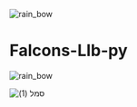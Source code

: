 ![rain_bow](https://user-images.githubusercontent.com/112169911/236606615-5428450c-b433-446b-a94b-8860377055b5.gif)

# Falcons-LIb-py

![rain_bow](https://user-images.githubusercontent.com/112169911/236606641-367f41f5-4e22-406e-8b00-162dd411a624.gif)


![סמל (1)](https://user-images.githubusercontent.com/112169911/236606426-d40b114c-776a-4c41-90d5-0194b625bc74.png)
